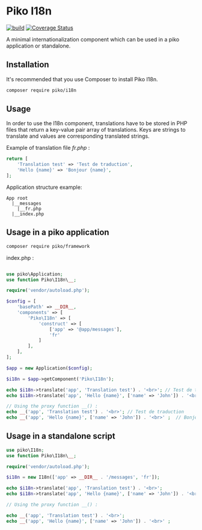 # Piko I18n

[![build](https://github.com/piko-framework/i18n/actions/workflows/php.yml/badge.svg)](https://github.com/piko-framework/i18n/actions/workflows/php.yml)
[![Coverage Status](https://coveralls.io/repos/github/piko-framework/i18n/badge.svg?branch=main)](https://coveralls.io/github/piko-framework/i18n?branch=main)

A minimal internationalization component which can be used in a piko application or standalone.

## Installation

It's recommended that you use Composer to install Piko I18n.

```bash
composer require piko/i18n
```

## Usage

In order to use the I18n component, translations have to be stored in PHP 
files that return a key-value pair array of translations. Keys are strings to translate 
and values are corresponding translated strings.

Example of translation file *fr.php* :

```php
return [
    'Translation test' => 'Test de traduction',
    'Hello {name}' => 'Bonjour {name}',
];
```

Application structure example:

```
App root
  |__messages
    |__fr.php
  |__index.php
```

## Usage in a piko application

```bash
composer require piko/framework
```

index.php :

```php

use piko\Application;
use function Piko\I18n\__;

require('vendor/autoload.php');

$config = [
    'basePath' => __DIR__,
    'components' => [
        'Piko\I18n' => [
            'construct' => [
                ['app' => '@app/messages'],
                'fr'
            ]
        ],
    ],
];

$app = new Application($config);

$i18n = $app->getComponent('Piko\I18n');

echo $i18n->translate('app', 'Translation test') . '<br>'; // Test de traduction
echo $i18n->translate('app', 'Hello {name}', ['name' => 'John']) . '<br>' ; // Bonjour John

// Using the proxy function __() :
echo __('app', 'Translation test') . '<br>'; // Test de traduction
echo __('app', 'Hello {name}', ['name' => 'John']) . '<br>' ;  // Bonjour John
```

## Usage in a standalone script

```php
use piko\I18n;
use function Piko\I18n\__;

require('vendor/autoload.php');

$i18n = new I18n(['app' => __DIR__ . '/messages', 'fr']);

echo $i18n->translate('app', 'Translation test') . '<br>';
echo $i18n->translate('app', 'Hello {name}', ['name' => 'John']) . '<br>' ;

// Using the proxy function __() :

echo __('app', 'Translation test') . '<br>';
echo __('app', 'Hello {name}', ['name' => 'John']) . '<br>' ;

```

